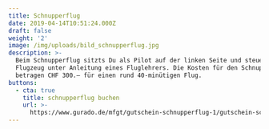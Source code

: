 ```yaml
---
title: Schnupperflug
date: 2019-04-14T10:51:24.000Z
draft: false
weight: '2'
image: /img/uploads/bild_schnupperflug.jpg
description: >-
  Beim Schnupperflug sitzts Du als Pilot auf der linken Seite und steuerst das
  Flugzeug unter Anleitung eines Fluglehrers. Die Kosten für den Schnupperflug
  betragen CHF 300.– für einen rund 40-minütigen Flug.
buttons:
  - cta: true
    title: schnupperflug buchen
    url: >-
      https://www.gurado.de/mfgt/gutschein-schnupperflug-1/gutschein-schnupperflug.html
---
```


